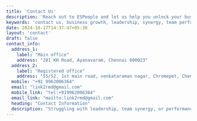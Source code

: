 ```yaml
---
title: 'Contact Us'
description: 'Reach out to ESPeople and let us help you unlock your business potential through our ESP method.'
keywords: 'contact us, business growth, leadership, synergy, team performance, ESP'
date: 2024-10-17T14:37:47+05:30
layout: 'contact'
draft: false
contact_info:
  address_1:
    label: "Main office"
    address: "281 KH Road, Ayanavaram, Chennai 600023"
  address_2:
    label: "Registered office"
    address: "55/S2, 1st main road, venkataraman nagar, Chromepet, Chennai 600040"
  mobile: "+91 9962006364"
  email: "link2rmd@gmail.com"
  mobile_link: "tel:+919962006364"
  email_link: "mailto:link2rmd@gmail.com"
  heading: "Contact Information"
  description: "Struggling with leadership, team synergy, or performance? Reach out below, and we'll partner with you to unlock growth and success."
---
```

